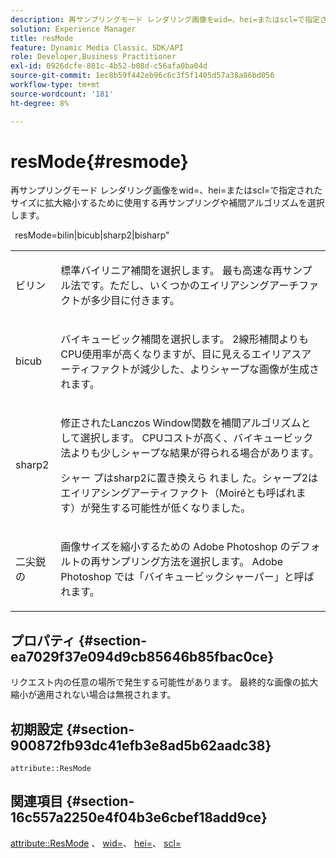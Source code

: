 ```yaml
---
description: 再サンプリングモード レンダリング画像をwid=、hei=またはscl=で指定されたサイズに拡大縮小するために使用する再サンプリングや補間アルゴリズムを選択します。
solution: Experience Manager
title: resMode
feature: Dynamic Media Classic、SDK/API
role: Developer,Business Practitioner
exl-id: 0926dcfe-881c-4b52-b08d-c56afa0ba04d
source-git-commit: 1ec8b59f442eb96c6c3f5f1405d57a38a86bd056
workflow-type: tm+mt
source-wordcount: '181'
ht-degree: 8%

---
```


# resMode{#resmode}

再サンプリングモード レンダリング画像をwid=、hei=またはscl=で指定されたサイズに拡大縮小するために使用する再サンプリングや補間アルゴリズムを選択します。

` `resMode=bilin|bicub|sharp2|bisharp&quot;

<table id="table_AF954C101B30473FAFE9930C7B694305"> 
 <tbody> 
  <tr> 
   <td colname="col1"> <p> <span class="+ topic/ph pr-d/codeph codeph"> ビリン  </span> </p> </td> 
   <td colname="col2"> <p>標準バイリニア補間を選択します。 最も高速な再サンプル法です。ただし、いくつかのエイリアシングアーチファクトが多少目に付きます。 </p> </td> 
  </tr> 
  <tr> 
   <td colname="col1"> <p> <span class="+ topic/ph pr-d/codeph codeph"> bicub  </span> </p> </td> 
   <td colname="col2"> <p>バイキュービック補間を選択します。 2線形補間よりもCPU使用率が高くなりますが、目に見えるエイリアスアーティファクトが減少した、よりシャープな画像が生成されます。 </p> </td> 
  </tr> 
  <tr> 
   <td colname="col1"> <p> <span class="+ topic/ph pr-d/codeph codeph"> sharp2  </span> </p> </td> 
   <td colname="col2"> <p>修正されたLanczos Window関数を補間アルゴリズムとして選択します。 CPUコストが高く、バイキュービック法よりも少しシャープな結果が得られる場合があります。 </p> <p> <span class="codeph"> シャー </span> プはsharp2に置き換えら <span class="codeph"> れまし </span>た。シャープ2はエイリアシングアーティファクト（Moiréとも呼ばれます）が発生する可能性が低くなりました。 </p> </td> 
  </tr> 
  <tr> 
   <td colname="col1"> <p> <span class="codeph"> 二尖鋭の  </span> </p> </td> 
   <td colname="col2"> <p>画像サイズを縮小するための<span class="keyword"> Adobe Photoshop </span>のデフォルトの再サンプリング方法を選択します。<span class="keyword"> Adobe Photoshop </span>では「バイキュービックシャーパー」と呼ばれます。 </p> </td> 
  </tr> 
 </tbody> 
</table>

## プロパティ {#section-ea7029f37e094d9cb85646b85fbac0ce}

リクエスト内の任意の場所で発生する可能性があります。 最終的な画像の拡大縮小が適用されない場合は無視されます。

## 初期設定 {#section-900872fb93dc41efb3e8ad5b62aadc38}

`attribute::ResMode`

## 関連項目 {#section-16c557a2250e4f04b3e6cbef18add9ce}

[attribute::ResMode](../../../../../ir-api/material-cat/image-rendering-api-ref/c-ir-material-catalog/c-ir-attributes-reference/r-ir-cat-resmode.md#reference-fdca7eb6d5104fdeae9d6ac42251db82) 、 [wid=](../../../../../ir-api/http-protocol/image-rendering-api-ref/c-ir-http-protocol-ref/c-ir-http-protocol-command-reference/r-ir-wid.md#reference-b7e691b0624941168c94b2749ae233ec)、 [hei=](../../../../../ir-api/http-protocol/image-rendering-api-ref/c-ir-http-protocol-ref/c-ir-http-protocol-command-reference/r-ir-hei.md#reference-1c08f60365a94417a39867c09cac5478)、 [scl=](../../../../../ir-api/http-protocol/image-rendering-api-ref/c-ir-http-protocol-ref/c-ir-http-protocol-command-reference/r-ir-scl.md#reference-b14b51a6cbe34f0bba42880540592f29)
